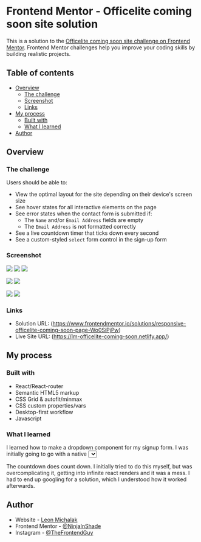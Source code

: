 # Frontend Mentor - Officelite coming soon site solution

This is a solution to the [Officelite coming soon site challenge on Frontend Mentor](https://www.frontendmentor.io/challenges/officelite-coming-soon-site-M4DIPNz8g). Frontend Mentor challenges help you improve your coding skills by building realistic projects.

## Table of contents

- [Overview](#overview)
  - [The challenge](#the-challenge)
  - [Screenshot](#screenshot)
  - [Links](#links)
- [My process](#my-process)
  - [Built with](#built-with)
  - [What I learned](#what-i-learned)
- [Author](#author)

## Overview

### The challenge

Users should be able to:

- View the optimal layout for the site depending on their device's screen size
- See hover states for all interactive elements on the page
- See error states when the contact form is submitted if:
  - The `Name` and/or `Email Address` fields are empty
  - The `Email Address` is not formatted correctly
- See a live countdown timer that ticks down every second
- See a custom-styled `select` form control in the sign-up form

### Screenshot

![](./screenshots/Desktop_solution.png)
![](./screenshots/Desktop_signup_solution.png)
![](./screenshots/Desktop_signup_active_solution.png)

![](./screenshots/Tablet_solution.png)
![](./screenshots/Tablet_signup_solution.png)

![](./screenshots/Mobile_solution.png)
![](./screenshots/Mobile_signup_solution.png)

### Links

- Solution URL: (https://www.frontendmentor.io/solutions/responsive-officelite-coming-soon-page-Wo0SiPjPw)
- Live Site URL: (https://lm-officelite-coming-soon.netlify.app/)

## My process

### Built with

- React/React-router
- Semantic HTML5 markup
- CSS Grid & autofit/minmax
- CSS custom properties/vars
- Desktop-first workflow
- Javascript

### What I learned

I learned how to make a dropdown component for my signup form. I was initially going to go with a native <select> element, but the styling wouldn't work as the design stated, so I used divs and buttons (not the best for accessibility unfortunately).

The countdown does count down. I initially tried to do this myself, but was overcomplicating it, getting into infinite react renders and it was a mess. I had to end up googling for a solution, which I understood how it worked afterwards.

## Author

- Website - [Leon Michalak](https://www.leonmichalak.dev)
- Frontend Mentor - [@NinjaInShade](https://www.frontendmentor.io/profile/NinjaInShade)
- Instagram - [@TheFrontendGuy](https://www.instagram.com/thefrontendguy/)
